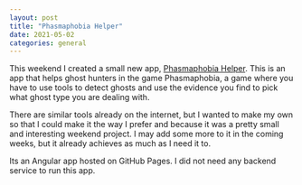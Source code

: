 ```yaml
---
layout: post
title: "Phasmaphobia Helper"
date: 2021-05-02
categories: general
---
```


This weekend I created a small new app, [Phasmaphobia Helper][phasmaphobia]. 
This is an app that helps ghost hunters in the game Phasmaphobia, a game where you
have to use tools to detect ghosts and use the evidence you find to pick what ghost type 
you are dealing with.

There are similar tools already on the internet, but I wanted to make my own so that I could make it
the way I prefer and because it was a pretty small and interesting weekend project. 
I may add some more to it in the coming weeks, but it already achieves as much as I need it to.

Its an Angular app hosted on GitHub Pages. I did not need any backend service to run this app.

[phasmaphobia]: https://adam-on-the-internet.github.io/phasmaphobia-helper
